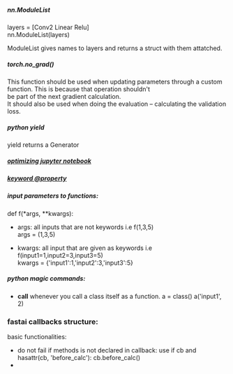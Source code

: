 [optimizing jupyter notebook]: <https://towardsdatascience.com/speed-up-jupyter-notebooks-20716cbe2025>
[keyword @property]: <https://www.programiz.com/python-programming/property>

#### 

##### nn.ModuleList  
layers = [Conv2 Linear Relu]  
nn.ModuleList(layers)  

ModuleList gives names to layers and returns a struct with them attatched.  

##### torch.no_grad()  
This function should be used when updating parameters through a custom function. This is because that operation shouldn't  
be part of the next gradient calculation.  
It should also be used when doing the evaluation – calculating the validation loss.  

##### python yield  
yield returns a Generator


##### [optimizing jupyter notebook]

##### [keyword @property]  


##### input parameters to functions:

def f(*args, \*\*kwargs):  

- args: all inputs that are not keywords i.e f(1,3,5)  
args = (1,3,5) 

- kwargs: all input that are given as keywords i.e f(input1=1,input2=3,input3=5)  
kwargs = {'input1':1,'input2':3,'input3':5} 

##### python magic commands:  

- __call__ whenever you call a class itself as a function. a = class() a('input1', 2) 


### fastai callbacks structure:

basic functionalities:  
- do not fail if methods is not declared in callback: use if cb and hasattr(cb, 'before_calc'): cb.before_calc()
- 
